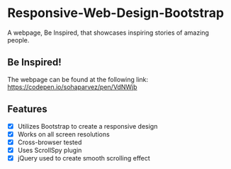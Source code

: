 # Responsive-Web-Design-Bootstrap
A webpage, Be Inspired, that showcases inspiring stories of amazing people.

## Be Inspired!
The webpage can be found at the following link: https://codepen.io/sohaparvez/pen/VdNWjb

## Features
- [x] Utilizes Bootstrap to create a responsive design
- [x] Works on all screen resolutions
- [x] Cross-browser tested
- [x] Uses ScrollSpy plugin
- [x] jQuery used to create smooth scrolling effect

